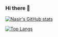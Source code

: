 ### Hi there 👋
[![Nasir's GitHub stats](https://github-readme-stats.vercel.app/api?username=nasirsabbir07)](https://github.com/anuraghazra/github-readme-stats)

[![Top Langs](https://github-readme-stats.vercel.app/api/top-langs/?username=nasirsabbir07&theme=dark)](https://github.com/anuraghazra/github-readme-stats)
<!--
**nasirsabbir07/nasirsabbir07** is a ✨ _special_ ✨ repository because its `README.md` (this file) appears on your GitHub profile.

Here are some ideas to get you started:

- 🔭 I’m currently working on ...
- 🌱 I’m currently learning ...
- 👯 I’m looking to collaborate on ...
- 🤔 I’m looking for help with ...
- 💬 Ask me about ...
- 📫 How to reach me: ...
- 😄 Pronouns: ...
- ⚡ Fun fact: ...
-->

